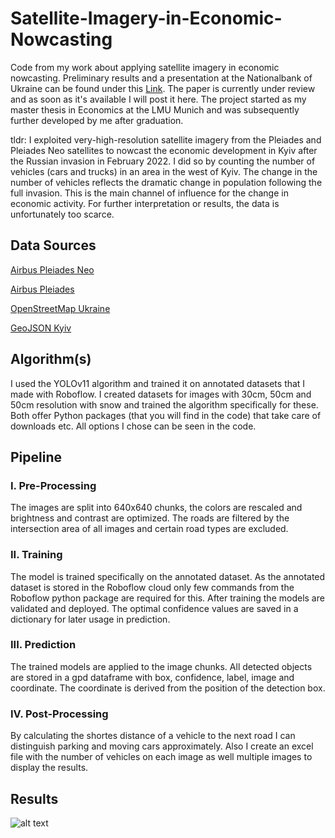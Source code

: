 # Satellite-Imagery-in-Economic-Nowcasting

Code from my work about applying satellite imagery in economic nowcasting. Preliminary results and a presentation at the Nationalbank of Ukraine can be found under this [Link](https://bank.gov.ua/en/research/events/279). The paper is currently under review and as soon as it's available I will post it here. The project started as my master thesis in Economics at the LMU Munich and was subsequently further developed by me after graduation.

tldr: I exploited very-high-resolution satellite imagery from the Pleiades and Pleiades Neo satellites to nowcast the economic development in Kyiv after the Russian invasion in February 2022. I did so by counting the number of vehicles (cars and trucks) in an area in the west of Kyiv. The change in the number of vehicles reflects the dramatic change in population following the full invasion. This is the main channel of influence for the change in economic activity. For further interpretation or results, the data is unfortunately too scarce. 

## Data Sources
[Airbus Pleiades Neo](https://space-solutions.airbus.com/imagery/our-optical-and-radar-satellite-imagery/pleiades-neo/)

[Airbus Pleiades](https://space-solutions.airbus.com/imagery/our-optical-and-radar-satellite-imagery/pleiades/)

[OpenStreetMap Ukraine](https://download.geofabrik.de/europe/ukraine-latest-free.shp.zip)

[GeoJSON Kyiv](https://osmtoday.com/europe/ukraine/kiev.html)

## Algorithm(s)
I used the YOLOv11 algorithm and trained it on annotated datasets that I made with Roboflow. I created datasets for images with 30cm, 50cm and 50cm resolution with snow and trained the algorithm specifically for these. Both offer Python packages (that you will find in the code) that take care of downloads etc.
All options I chose can be seen in the code.

## Pipeline
### I. Pre-Processing
The images are split into 640x640 chunks, the colors are rescaled and brightness and contrast are optimized. 
The roads are filtered by the intersection area of all images and certain road types are excluded.

### II. Training
The model is trained specifically on the annotated dataset. As the annotated dataset is stored in the Roboflow cloud only few commands from the Roboflow python package are required for this. After training the models are validated and deployed. The optimal confidence values are saved in a dictionary for later usage in prediction. 

### III. Prediction
The trained models are applied to the image chunks. All detected objects are stored in a gpd dataframe with box, confidence, label, image and coordinate. The coordinate is derived from the position of the detection box. 

### IV. Post-Processing
By calculating the shortes distance of a vehicle to the next road I can distinguish parking and moving cars approximately. Also I create an excel file with the number of vehicles on each image as well multiple images to display the results. 

## Results
![alt text](Intersection_Area.png "Intersection Area")
